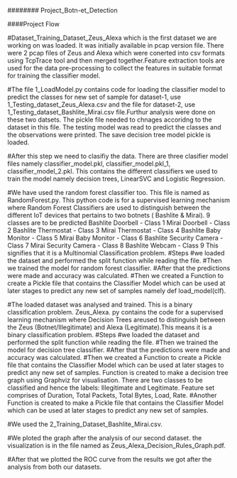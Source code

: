 ######## Project_Botn-et_Detection

####Project Flow

#Dataset_Training_Dataset_Zeus_Alexa which is the first dataset we are working on was loaded. It was initially available in pcap version
file. There were 2 pcap files of Zeus and Alexa which were conerted into csv formats using TcpTrace tool and then merged together.Feature 
extraction tools are used for the data pre-processing to collect the features in suitable format for training the classifier model.

#The file 1_LoadModel.py contains code for loading the classifier model to predict the classes for new set of sample for dataset-1, 
use 1_Testing_dataset_Zeus_Alexa.csv and the file for dataset-2, use 1_Testing_dataset_Bashlite_Mirai.csv file.Furthur analysis were 
done on these two datsets. The pickle file needed to chnages accoridng to the dataset in this file. The testing model was read to predict 
the classes and the observations were printed. The save decision tree model pickle is loaded.

#After this step we need to clasifiy the data. There are three clasifier model files namely classifier_model.pkl, classifier_model.pkl_1,
classifier_model_2.pkl. This contains the different classifiers we used to train the model namely decision trees, LinearSVC and Logistic 
Regression.

#We have used the random forest classifier too. This file is named as RandomForest.py. This python code is for a supervised learning 
mechanism where Random Forest Classifiers are used to distinguish between the different IoT devices that pertains to two botnets
( Bashlite & Mirai).
9 classes are to be predicted
Bashlite Doorbell - Class 1
Mirai Doorbell - Class 2
Bashlite Thermostat - Class 3
Mirai Thermostat - Class 4
Bashlite Baby Monitor - Class 5
Mirai Baby Monitor - Class 6
Bashlite Security Camera - Class 7
Mirai Security Camera - Class 8
Bashlite Webcam - Class 9
This signifies that it is a Multinomial Classification problem.
#Steps
#we loaded the dataset and performed the split function while reading the file. 
#Then we trained the model for random forest classifier.
#After that the predictions were made and accuracy was calculated.
#Then we created a Function to create a Pickle file that contains the Classifier Model which can be used at later stages to predict 
any new set of samples namely def load_model(clf).

#The loaded dataset was analysed and trained. This is a binary classification problem. Zeus_Alexa. py contains the code  for a supervised 
learning mechanism where Decision Trees areused to distinguish between the Zeus (Botnet/Illegitimate) and Alexa (Legitimate).This means 
it is a binary classification problem.
#Steps
#we loaded the dataset and performed the split function while reading the file. 
#Then we trained the model for decision tree classifier.
#After that the predictions were made and accuracy was calculated.
#Then we created a Function to create a Pickle file that contains the Classifier Model which can be used at later stages to predict 
any new set of samples.
Function  is created to make a decision tree graph using Graphviz for visualisation. There are two classes to be classified and 
hence the labels: Illegitimate and Legitimate. Feature set comprises of Duration, Total Packets, Total Bytes, Load, Rate.
#Another Function is created to make a Pickle file that contains the Classifier Model which can be used at later stages to predict
any new set of samples.

#We used the 2_Training_Dataset_Bashlite_Mirai.csv.

#We ploted the graph after the analysis of our second dataset. the visualization is in the file named as Zeus_Alexa_Decision_Rules_Graph.pdf.

#After that we plotted the ROC curve from the results we got after the analysis from both our datasets.
